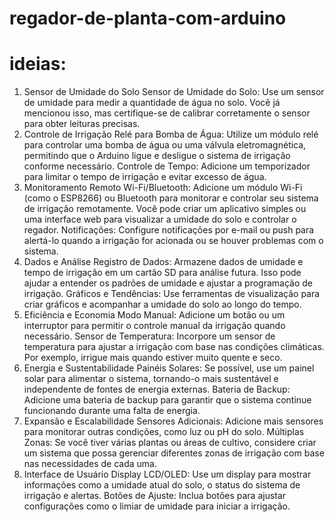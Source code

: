 # regador-de-planta-com-arduino

# ideias:

1. Sensor de Umidade do Solo
Sensor de Umidade do Solo: Use um sensor de umidade para medir a quantidade de água no solo. Você já mencionou isso, mas certifique-se de calibrar corretamente o sensor para obter leituras precisas.
2. Controle de Irrigação
Relé para Bomba de Água: Utilize um módulo relé para controlar uma bomba de água ou uma válvula eletromagnética, permitindo que o Arduino ligue e desligue o sistema de irrigação conforme necessário.
Controle de Tempo: Adicione um temporizador para limitar o tempo de irrigação e evitar excesso de água.
3. Monitoramento Remoto
Wi-Fi/Bluetooth: Adicione um módulo Wi-Fi (como o ESP8266) ou Bluetooth para monitorar e controlar seu sistema de irrigação remotamente. Você pode criar um aplicativo simples ou uma interface web para visualizar a umidade do solo e controlar o regador.
Notificações: Configure notificações por e-mail ou push para alertá-lo quando a irrigação for acionada ou se houver problemas com o sistema.
4. Dados e Análise
Registro de Dados: Armazene dados de umidade e tempo de irrigação em um cartão SD para análise futura. Isso pode ajudar a entender os padrões de umidade e ajustar a programação de irrigação.
Gráficos e Tendências: Use ferramentas de visualização para criar gráficos e acompanhar a umidade do solo ao longo do tempo.
5. Eficiência e Economia
Modo Manual: Adicione um botão ou um interruptor para permitir o controle manual da irrigação quando necessário.
Sensor de Temperatura: Incorpore um sensor de temperatura para ajustar a irrigação com base nas condições climáticas. Por exemplo, irrigue mais quando estiver muito quente e seco.
6. Energia e Sustentabilidade
Painéis Solares: Se possível, use um painel solar para alimentar o sistema, tornando-o mais sustentável e independente de fontes de energia externas.
Bateria de Backup: Adicione uma bateria de backup para garantir que o sistema continue funcionando durante uma falta de energia.
7. Expansão e Escalabilidade
Sensores Adicionais: Adicione mais sensores para monitorar outras condições, como luz ou pH do solo.
Múltiplas Zonas: Se você tiver várias plantas ou áreas de cultivo, considere criar um sistema que possa gerenciar diferentes zonas de irrigação com base nas necessidades de cada uma.
8. Interface de Usuário
Display LCD/OLED: Use um display para mostrar informações como a umidade atual do solo, o status do sistema de irrigação e alertas.
Botões de Ajuste: Inclua botões para ajustar configurações como o limiar de umidade para iniciar a irrigação.
